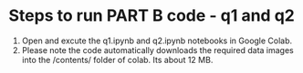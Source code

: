 #  Steps to run PART B code - q1 and q2

1. Open and excute the q1.ipynb and q2.ipynb notebooks in Google Colab.
2. Please note the code automatically downloads the required data images into the /contents/ folder of colab. Its about 12 MB.
